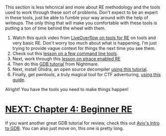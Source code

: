 This section is less tehcnical and more about RE methodology and the tools used to work through these sort of problems. Don't expect to be an expert in these tools, just be able to fumble your way around with the help of writeups. The only thing that will make you comfortable with these tools is putting a ton of time behind the wheel with them. 

1. Watch this quick video from  [LiveOverflow on tools for RE](https://www.youtube.com/watch?v=3NTXFUxcKPc) on tools and very basic RE. Don't worry too much about what is happening, I'm just trying to provide vague context for things the next time you see them.
2. Check out this [lesson on a few command line tools](terminalStatic.mds).
3. Next, work through this [lesson on ptrace enabled RE](ptraceLesson.md)
4. Then do this [GDB tutorial](gdb-gef/readme.md) from Nightmare.
5. Next, install Ghidra, an open source decompiler [using this tutorial](ghidra/readme.md).
6. Finally, get pwntools, a truly magical tool for CTF adventuring, [using this guide](pwntools/readme.md).

Alright! You have the tools you need to make things happen!

# [NEXT: Chapter 4: Beginner RE](https://github.com/hoppersroppers/nightmare/blob/master/modules/03-beginner_re/readme.md)

If you want another great GDB tutorial for review, check this out [Aviv's Intro to GDB](gdb-unit_02.md). You can also just move on, this one is pretty long.
